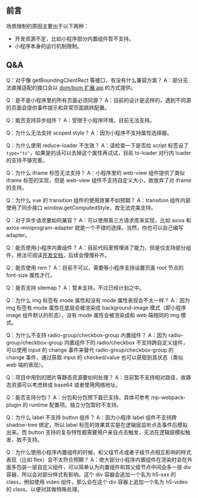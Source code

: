## 前言

场景限制的原因主要出于以下两种：

* 开发资源不足，比如小程序部分内置组件暂不支持。
* 小程序本身的运行机制限制。

## Q&A

Q：对于像 getBoundingClientRect 等接口，有没有什么兼容方案？
A：部分无法直接适配的接口会以 [dom/bom 扩展 api](./domextend.md) 的方式提供。

Q：是不是小程序里的所有页面必须同源？
A：目前的设计是这样的，遇到不同源的页面会提供事件提示和异常页面跳转配置。

Q：能否支持异步组件？
A：受限于小程序环境，目前无法支持。

Q：为什么无法支持 scoped style？
A：因为小程序不支持属性选择器。

Q：为什么使用 reduce-loader 不生效？
A：请检查一下是否给 script 标签设了 `type="ts"`，如果是的话可以去掉这个属性再试试，目前 ts-loader 对行内 loader 的支持不够完善。

Q：为什么 iframe 标签无法支持？
A：小程序里的 web-view 组件提供了类似 iframe 标签的实现，但是 web-view 组件不支持自定义大小，故放弃了对 iframe 的支持。

Q：为什么 vue 的 transition 组件的使用效果不如预期？
A：transition 组件内部使用了同步接口 window.getComputedStyle，故无法完美支持。

Q：对于异步请求要如何兼容？
A：可以使用第三方请求库来实现，比如 axios 和 axios-miniprogram-adapter 就是一个不错的选择。当然，你也可以自己编写 adapter。

Q：能否使用小程序内置组件？
A：目前代码里预埋进了能力，但是仅支持部分组件，用法可阅读[开发文档](./quickstart.md#使用小程序内置组件)，后续会慢慢补齐。

Q：能否使用 rem？
A：目前不可以，需要等小程序支持设置页面 root 节点的 font-size 属性才行。

Q：是否支持 sitemap？
A：暂未支持，不过已经计划之中。

Q：为什么 img 标签有 mode 属性和没有 mode 属性表现会不太一样？
A：因为 img 标签有 mode 属性在底层会被渲染成 background-image 模式（即小程序 image 组件默认的形态），没有 mode 属性会被渲染成和 web 端相同的 img 模式。

Q：为什么不支持 radio-group/checkbox-group 内置组件？
A：因为 radio-group/checkbox-group 内置组件下的 radio/checkbox 不支持跨自定义组件，可以使用 input 的 change 事件来替代 radio-group/checkbox-group 的 change 事件，通过获取 input 的 checked/value 也可以获取到其状态（类似 web 端的表现）。

Q：项目中用到的图片等静态资源要如何处理？
A：目前暂不支持相对路径，故静态资源可以考虑转成 base64 或者使用网络地址。

Q：能否支持分包？
A：分包和分包预下载已支持，具体可参考 mp-webpack-plugin 的 runtime 配置项。独立分包暂时不支持。

Q：为什么 label 不支持 button 组件？
A：因为小程序 label 组件不支持跨 shadow-tree 绑定，所以 label 标签的效果其实是在逻辑层监听点击事件后模拟出来。而 button 支持的复杂特性都需要用户亲自点击触发，无法在逻辑层模拟触发，故不支持。

Q：为什么使用小程序内置组件的时候，和父级节点或者子级节点相互影响的样式表现（比如 flex）会不太符合预期？
A：绝大部分小程序内置组件在渲染时会在外面多包装一层自定义组件，可以简单认为内置组件和其父级节点中间会多一层 div 容器，所以会对部分样式有影响。这个 div 容器会追加一个名为 h5-xxx 的 class，例如使用 video 组件，那么会在这个 div 容器上追加一个名为 h5-video 的 class，以便对其做特殊处理。
